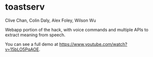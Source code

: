 # toastserv

Clive Chan, Colin Daly, Alex Foley, Wilson Wu

Webapp portion of the hack, with voice commands and multiple APIs to extract meaning from speech.

You can see a full demo at https://www.youtube.com/watch?v=15bLO5PqAOE.

